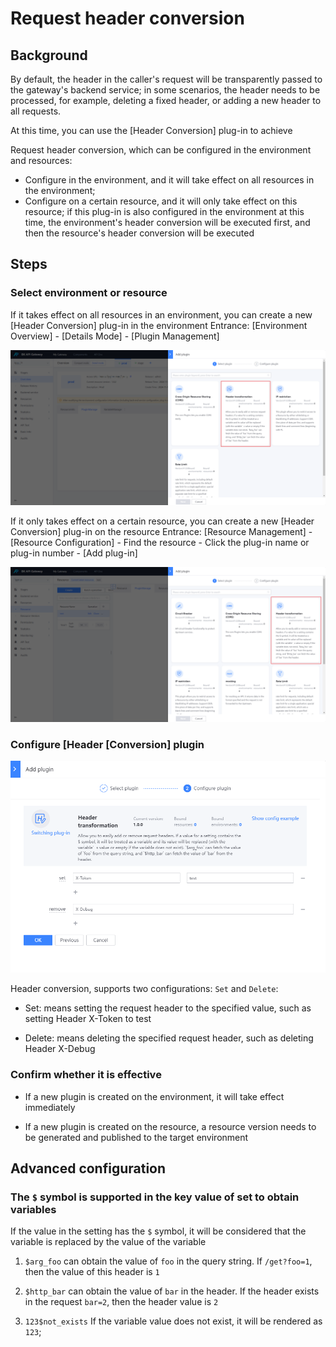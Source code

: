 # Request header conversion

## Background

By default, the header in the caller's request will be transparently passed to the gateway's backend service; in some scenarios, the header needs to be processed, for example, deleting a fixed header, or adding a new header to all requests.

At this time, you can use the [Header Conversion] plug-in to achieve

Request header conversion, which can be configured in the environment and resources:
- Configure in the environment, and it will take effect on all resources in the environment;
- Configure on a certain resource, and it will only take effect on this resource; if this plug-in is also configured in the environment at this time, the environment's header conversion will be executed first, and then the resource's header conversion will be executed

## Steps

### Select environment or resource

If it takes effect on all resources in an environment, you can create a new [Header Conversion] plug-in in the environment
Entrance: [Environment Overview] - [Details Mode] - [Plugin Management]

![image.png](./media/header-rewrite-01.png)

If it only takes effect on a certain resource, you can create a new [Header Conversion] plug-in on the resource
Entrance: [Resource Management] - [Resource Configuration] - Find the resource - Click the plug-in name or plug-in number - [Add plug-in]

![image.png](./media/header-rewrite-02.png)

### Configure [Header [Conversion] plugin

![image.png](./media/header-rewrite-03.png)

Header conversion, supports two configurations: `Set` and `Delete`:

- Set: means setting the request header to the specified value, such as setting Header X-Token to test

- Delete: means deleting the specified request header, such as deleting Header X-Debug

### Confirm whether it is effective

- If a new plugin is created on the environment, it will take effect immediately

- If a new plugin is created on the resource, a resource version needs to be generated and published to the target environment

## Advanced configuration

### The `$` symbol is supported in the key value of set to obtain variables

If the value in the setting has the `$` symbol, it will be considered that the variable is replaced by the value of the variable

1. `$arg_foo` can obtain the value of `foo` in the query string. If `/get?foo=1`, then the value of this header is `1`

2. `$http_bar` can obtain the value of `bar` in the header. If the header exists in the request `bar=2`, then the header value is `2`
3. `123$not_exists` If the variable value does not exist, it will be rendered as `123`;